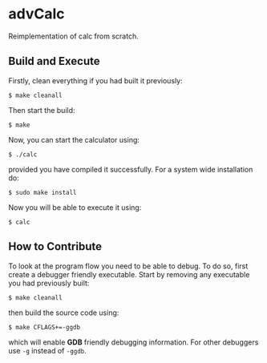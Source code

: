 # advCalc

Reimplementation of calc from scratch.


## Build and Execute

Firstly, clean everything if you had built it previously:

```
$ make cleanall
```

Then start the build:

```
$ make
```

Now, you can start the calculator using:

```
$ ./calc
```

provided you have compiled it successfully. For a system wide installation do:

```
$ sudo make install
```

Now you will be able to execute it using:

```
$ calc
```


## How to Contribute

To look at the program flow you need to be able to debug. To do so, first
create a debugger friendly executable. Start by removing any executable you had
previously built:

```
$ make cleanall
```

then build the source code using:

```
$ make CFLAGS+=-ggdb
```

which will enable **GDB** friendly debugging information. For other debuggers
use `-g` instead of `-ggdb`.
